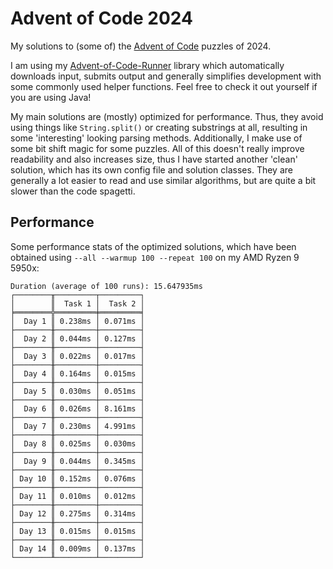 # Advent of Code 2024

My solutions to (some of) the [Advent of Code](https://adventofcode.com) puzzles of 2024.

I am using my [Advent-of-Code-Runner](https://github.com/Rc-Cookie/advent-of-code-runner) library
which automatically downloads input, submits output and generally simplifies development with some
commonly used helper functions. Feel free to check it out yourself if you are using Java!

My main solutions are (mostly) optimized for performance.
Thus, they avoid using things like `String.split()` or creating substrings at all, resulting in some 'interesting' looking parsing methods.
Additionally, I make use of some bit shift magic for some puzzles.
All of this doesn't really improve readability and also increases size, thus I have started another 'clean' solution, which has its own config file and solution classes.
They are generally a lot easier to read and use similar algorithms, but are quite a bit slower than the code spagetti.

## Performance

Some performance stats of the optimized solutions, which have been obtained using `--all --warmup 100 --repeat 100` on my AMD Ryzen 9 5950x:

```
Duration (average of 100 runs): 15.647935ms
┌────────╥─────────┬─────────┐
│        ║  Task 1 │  Task 2 │
╞════════╬═════════╪═════════╡
│  Day 1 ║ 0.238ms │ 0.071ms │
├────────╫─────────┼─────────┤
│  Day 2 ║ 0.044ms │ 0.127ms │
├────────╫─────────┼─────────┤
│  Day 3 ║ 0.022ms │ 0.017ms │
├────────╫─────────┼─────────┤
│  Day 4 ║ 0.164ms │ 0.015ms │
├────────╫─────────┼─────────┤
│  Day 5 ║ 0.030ms │ 0.051ms │
├────────╫─────────┼─────────┤
│  Day 6 ║ 0.026ms │ 8.161ms │
├────────╫─────────┼─────────┤
│  Day 7 ║ 0.230ms │ 4.991ms │
├────────╫─────────┼─────────┤
│  Day 8 ║ 0.025ms │ 0.030ms │
├────────╫─────────┼─────────┤
│  Day 9 ║ 0.044ms │ 0.345ms │
├────────╫─────────┼─────────┤
│ Day 10 ║ 0.152ms │ 0.076ms │
├────────╫─────────┼─────────┤
│ Day 11 ║ 0.010ms │ 0.012ms │
├────────╫─────────┼─────────┤
│ Day 12 ║ 0.275ms │ 0.314ms │
├────────╫─────────┼─────────┤
│ Day 13 ║ 0.015ms │ 0.015ms │
├────────╫─────────┼─────────┤
│ Day 14 ║ 0.009ms │ 0.137ms │
└────────╨─────────┴─────────┘
```
